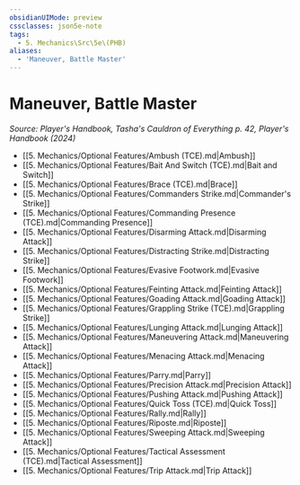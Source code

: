 ```yaml
---
obsidianUIMode: preview
cssclasses: json5e-note
tags:
  - 5. Mechanics\Src\5e\(PHB)
aliases:
  - 'Maneuver, Battle Master'
---
```

# Maneuver, Battle Master
*Source: Player's Handbook, Tasha's Cauldron of Everything p. 42, Player's Handbook (2024)* 

- [[5. Mechanics/Optional Features/Ambush (TCE).md\|Ambush]]
- [[5. Mechanics/Optional Features/Bait And Switch (TCE).md\|Bait and Switch]]
- [[5. Mechanics/Optional Features/Brace (TCE).md\|Brace]]
- [[5. Mechanics/Optional Features/Commanders Strike.md\|Commander's Strike]]
- [[5. Mechanics/Optional Features/Commanding Presence (TCE).md\|Commanding Presence]]
- [[5. Mechanics/Optional Features/Disarming Attack.md\|Disarming Attack]]
- [[5. Mechanics/Optional Features/Distracting Strike.md\|Distracting Strike]]
- [[5. Mechanics/Optional Features/Evasive Footwork.md\|Evasive Footwork]]
- [[5. Mechanics/Optional Features/Feinting Attack.md\|Feinting Attack]]
- [[5. Mechanics/Optional Features/Goading Attack.md\|Goading Attack]]
- [[5. Mechanics/Optional Features/Grappling Strike (TCE).md\|Grappling Strike]]
- [[5. Mechanics/Optional Features/Lunging Attack.md\|Lunging Attack]]
- [[5. Mechanics/Optional Features/Maneuvering Attack.md\|Maneuvering Attack]]
- [[5. Mechanics/Optional Features/Menacing Attack.md\|Menacing Attack]]
- [[5. Mechanics/Optional Features/Parry.md\|Parry]]
- [[5. Mechanics/Optional Features/Precision Attack.md\|Precision Attack]]
- [[5. Mechanics/Optional Features/Pushing Attack.md\|Pushing Attack]]
- [[5. Mechanics/Optional Features/Quick Toss (TCE).md\|Quick Toss]]
- [[5. Mechanics/Optional Features/Rally.md\|Rally]]
- [[5. Mechanics/Optional Features/Riposte.md\|Riposte]]
- [[5. Mechanics/Optional Features/Sweeping Attack.md\|Sweeping Attack]]
- [[5. Mechanics/Optional Features/Tactical Assessment (TCE).md\|Tactical Assessment]]
- [[5. Mechanics/Optional Features/Trip Attack.md\|Trip Attack]]
